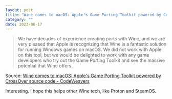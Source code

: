 ```yaml
---
layout: post
title: "Wine comes to macOS: Apple's Game Porting Toolkit powered by CrossOver source code"
category: ""
date: 2023-06-17
---
```


>We have decades of experience creating ports with Wine, and we are very pleased that Apple is recognizing that Wine is a fantastic solution for running Windows games on macOS. We did not work with Apple on this tool, but we would be delighted to work with any game developers who try out the Game Porting Toolkit and see the massive potential that Wine offers.

Source: [Wine comes to macOS: Apple's Game Porting Toolkit powered by CrossOver source code - CodeWeavers](https://www.codeweavers.com/blog/mjohnson/2023/6/6/wine-comes-to-macos-apple-s-game-porting-toolkit-powered-by-crossover-source-code)

Interesting. I hope this helps other Wine tech, like Proton and SteamOS.
